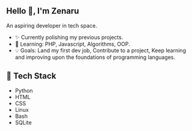 ## Hello 👋, I'm Zenaru
An aspiring developer in tech space.

- ✨ Currently polishing my previous projects.
- 🧠 Learning: PHP, Javascript, Algorithms, OOP.
- 💡 Goals: Land my first dev job, Contribute to a project, Keep learning and improving upon the foundations of programming languages.

## 🔧 Tech Stack
- Python
- HTML
- CSS
- Linux
- Bash
- SQLite
